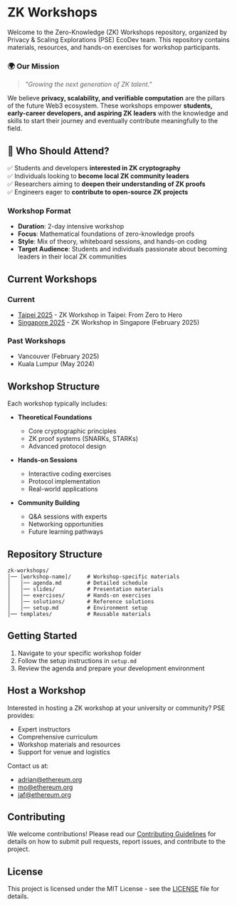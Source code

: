 # ZK Workshops

Welcome to the Zero-Knowledge (ZK) Workshops repository, organized by Privacy & Scaling Explorations (PSE) EcoDev team. This repository contains materials, resources, and hands-on exercises for workshop participants.

### 🌍 **Our Mission**
> _"Growing the next generation of ZK talent."_  

We believe **privacy, scalability, and verifiable computation** are the pillars of the future Web3 ecosystem. These workshops empower **students, early-career developers, and aspiring ZK leaders** with the knowledge and skills to start their journey and eventually contribute meaningfully to the field.

## 🎯 Who Should Attend?
✅ Students and developers **interested in ZK cryptography**  
✅ Individuals looking to **become local ZK community leaders**  
✅ Researchers aiming to **deepen their understanding of ZK proofs**  
✅ Engineers eager to **contribute to open-source ZK projects**  

### Workshop Format
- **Duration**: 2-day intensive workshop
- **Focus**: Mathematical foundations of zero-knowledge proofs
- **Style**: Mix of theory, whiteboard sessions, and hands-on coding
- **Target Audience**: Students and individuals passionate about becoming leaders in their local ZK communities

## Current Workshops

### Current
- [Taipei 2025](./taipei-2025/) - ZK Workshop in Taipei: From Zero to Hero
- [Singapore 2025](./singapore-2025/) - ZK Workshop in Singapore (February 2025)

### Past Workshops
- Vancouver (February 2025)
- Kuala Lumpur (May 2024)

## Workshop Structure

Each workshop typically includes:

- **Theoretical Foundations**
  - Core cryptographic principles
  - ZK proof systems (SNARKs, STARKs)
  - Advanced protocol design

- **Hands-on Sessions**
  - Interactive coding exercises
  - Protocol implementation
  - Real-world applications

- **Community Building**
  - Q&A sessions with experts
  - Networking opportunities
  - Future learning pathways

## Repository Structure
```
zk-workshops/
│── [workshop-name]/     # Workshop-specific materials
│   │── agenda.md        # Detailed schedule
│   │── slides/          # Presentation materials
│   │── exercises/       # Hands-on exercises
│   │── solutions/       # Reference solutions
│   │── setup.md         # Environment setup
│── templates/           # Reusable materials
```

## Getting Started

1. Navigate to your specific workshop folder
2. Follow the setup instructions in `setup.md`
3. Review the agenda and prepare your development environment

## Host a Workshop

Interested in hosting a ZK workshop at your university or community? PSE provides:
- Expert instructors
- Comprehensive curriculum
- Workshop materials and resources
- Support for venue and logistics

Contact us at:
- adrian@ethereum.org
- mo@ethereum.org
- jaf@ethereum.org

## Contributing

We welcome contributions! Please read our [Contributing Guidelines](CONTRIBUTING.md) for details on how to submit pull requests, report issues, and contribute to the project.

## License

This project is licensed under the MIT License - see the [LICENSE](LICENSE) file for details. 